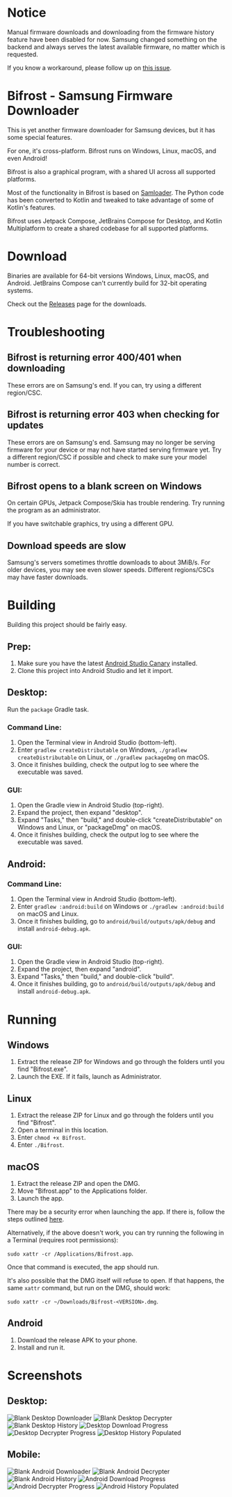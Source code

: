 # Notice
Manual firmware downloads and downloading from the firmware history feature have been disabled for now. Samsung changed something on the backend and always serves the latest available firmware, no matter which is requested.

If you know a workaround, please follow up on [this issue](https://github.com/zacharee/SamloaderKotlin/issues/10).

# Bifrost - Samsung Firmware Downloader
This is yet another firmware downloader for Samsung devices, but it has some special features.

For one, it's cross-platform. Bifrost runs on Windows, Linux, macOS, and even Android! 

Bifrost is also a graphical program, with a shared UI across all supported platforms.

Most of the functionality in Bifrost is based on [Samloader](https://github.com/nlscc/samloader). The Python code has been converted to Kotlin and tweaked to take advantage of some of Kotlin's features.

Bifrost uses Jetpack Compose, JetBrains Compose for Desktop, and Kotlin Multiplatform to create a shared codebase for all supported platforms.

# Download
Binaries are available for 64-bit versions Windows, Linux, macOS, and Android. JetBrains Compose can't currently build for 32-bit operating systems.

Check out the [Releases](https://github.com/zacharee/SamloaderKotlin/releases) page for the downloads.

# Troubleshooting

## Bifrost is returning error 400/401 when downloading
These errors are on Samsung's end. If you can, try using a different region/CSC.

## Bifrost is returning error 403 when checking for updates
These errors are on Samsung's end. Samsung may no longer be serving firmware for your device or may not have started serving firmware yet. Try a different region/CSC if possible and check to make sure your model number is correct.

## Bifrost opens to a blank screen on Windows
On certain GPUs, Jetpack Compose/Skia has trouble rendering. Try running the program as an administrator.

If you have switchable graphics, try using a different GPU.

## Download speeds are slow
Samsung's servers sometimes throttle downloads to about 3MiB/s. For older devices, you may see even slower speeds. Different regions/CSCs may have faster downloads.

# Building
Building this project should be fairly easy.

## Prep:
1. Make sure you have the latest [Android Studio Canary](https://developer.android.com/studio/preview) installed.
2. Clone this project into Android Studio and let it import.
   
## Desktop:
Run the `package` Gradle task.

### Command Line:
1. Open the Terminal view in Android Studio (bottom-left).
2. Enter `gradlew createDistributable` on Windows, `./gradlew createDistributable` on Linux, or `./gradlew packageDmg` on macOS.
3. Once it finishes building, check the output log to see where the executable was saved.

### GUI:
1. Open the Gradle view in Android Studio (top-right).
2. Expand the project, then expand "desktop".
3. Expand "Tasks," then "build," and double-click "createDistributable" on Windows and Linux, or "packageDmg" on macOS.
4. Once it finishes building, check the output log to see where the executable was saved.

## Android:

### Command Line:
1. Open the Terminal view in Android Studio (bottom-left).
2. Enter `gradlew :android:build` on Windows or `./gradlew :android:build` on macOS and Linux.
3. Once it finishes building, go to `android/build/outputs/apk/debug` and install `android-debug.apk`.

### GUI:
1. Open the Gradle view in Android Studio (top-right).
2. Expand the project, then expand "android".
3. Expand "Tasks," then "build," and double-click "build".
4. Once it finishes building, go to `android/build/outputs/apk/debug` and install `android-debug.apk`.

# Running

## Windows

1. Extract the release ZIP for Windows and go through the folders until you find "Bifrost.exe".
2. Launch the EXE. If it fails, launch as Administrator.

## Linux

1. Extract the release ZIP for Linux and go through the folders until you find "Bifrost".
2. Open a terminal in this location.
3. Enter `chmod +x Bifrost`.
4. Enter `./Bifrost`.

## macOS

1. Extract the release ZIP and open the DMG.
2. Move "Bifrost.app" to the Applications folder.
3. Launch the app.

There may be a security error when launching the app. If there is, follow the steps outlined [here](https://github.com/hashicorp/terraform/issues/23033#issuecomment-542302933).

Alternatively, if the above doesn't work, you can try running the following in a Terminal (requires root permissions):

`sudo xattr -cr /Applications/Bifrost.app`.

Once that command is executed, the app should run.

It's also possible that the DMG itself will refuse to open. If that happens, the same `xattr` command, but run on the DMG, should work:

`sudo xattr -cr ~/Downloads/Bifrost-<VERSION>.dmg`.

## Android

1. Download the release APK to your phone.
2. Install and run it.

# Screenshots

## Desktop:

![Blank Desktop Downloader](/screenshots/DesktopDownloadViewBlank.png)
![Blank Desktop Decrypter](/screenshots/DesktopDecrypterViewBlank.png)
![Blank Desktop History](/screenshots/DesktopHistoryViewBlank.png)
![Desktop Download Progress](/screenshots/DesktopDownloadViewProgress.png)
![Desktop Decrypter Progress](/screenshots/DesktopDecrypterViewProgress.png)
![Desktop History Populated](/screenshots/DesktopHistoryViewPopulated.png)

## Mobile:
![Blank Android Downloader](/screenshots/AndroidDownloaderBlank.png)
![Blank Android Decrypter](/screenshots/AndroidDecrypterBlank.png)
![Blank Android History](/screenshots/AndroidHistoryBlank.png)
![Android Download Progress](/screenshots/AndroidDownloaderProgress.png)
![Android Decrypter Progress](/screenshots/AndroidDecrypterProgress.png)
![Android History Populated](/screenshots/AndroidHistoryPopulated.png)
